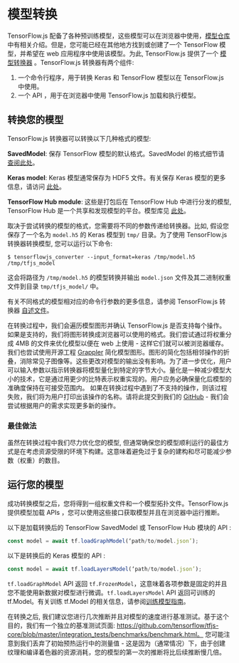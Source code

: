 # 模型转换

TensorFlow.js 配备了各种预训练模型，这些模型可以在浏览器中使用，[模型仓库](https://github.com/tensorflow/tfjs-models) 中有相关介绍。但是，您可能已经在其他地方找到或创建了一个 TensorFlow 模型，并希望在 web 应用程序中使用该模型。为此, TensorFlow.js 提供了一个 [模型转换器](https://github.com/tensorflow/tfjs-converter) 。TensorFlow.js 转换器有两个组件:

1. 一个命令行程序，用于转换 Keras 和 TensorFlow 模型以在 TensorFlow.js 中使用。
2. 一个 API ，用于在浏览器中使用 TensorFlow.js 加载和执行模型。

## 转换您的模型

TensorFlow.js 转换器可以转换以下几种格式的模型:

**SavedModel**: 保存 TensorFlow 模型的默认格式。SavedModel 的格式细节请 [查阅此处](https://www.tensorflow.org/guide/saved_model)。

**Keras model**: Keras 模型通常保存为 HDF5 文件。有关保存 Keras 模型的更多信息，请访问 [此处](https://keras.io/getting-started/faq/#savingloading-whole-models-architecture-weights-optimizer-state)。

**TensorFlow Hub module**: 这些是打包后在 TensorFlow Hub 中进行分发的模型, TensorFlow Hub 是一个共享和发现模型的平台。模型库见 [此处](tfhub.dev)。

取决于尝试转换的模型的格式，您需要将不同的参数传递给转换器。比如, 假设您保存了一个名为 `model.h5` 的 Keras 模型到 `tmp/` 目录。为了使用 TensorFlow.js 转换器转换模型, 您可以运行以下命令: 

    $ tensorflowjs_converter --input_format=keras /tmp/model.h5 /tmp/tfjs_model

这会将路径为 `/tmp/model.h5` 的模型转换并输出 `model.json` 文件及其二进制权重文件到目录 `tmp/tfjs_model/` 中。

有关不同格式的模型相对应的命令行参数的更多信息，请参阅 TensorFlow.js 转换器 [自述文件](https://github.com/tensorflow/tfjs-converter)。

在转换过程中，我们会遍历模型图形并确认 TensorFlow.js 是否支持每个操作。如果是支持的，我们将图形转换成浏览器可以使用的格式。我们尝试通过将权重分成 4MB 的文件来优化模型以便在 web 上使用 - 这样它们就可以被浏览器缓存。我们也尝试使用开源工程 [Grappler](https://github.com/tensorflow/tensorflow/tree/master/tensorflow/core/grappler) 简化模型图形。图形的简化包括相邻操作的折叠，消除常见子图像等。这些更改对模型的输出没有影响。为了进一步优化，用户可以输入参数以指示转换器将模型量化到特定的字节大小。量化是一种减少模型大小的技术，它是通过用更少的比特表示权重实现的。用户应务必确保量化后模型的准确度保持在可接受范围内。
如果在转换过程中遇到了不支持的操作，则该过程失败，我们将为用户打印出该操作的名称。请将此提交到我们的 [GitHub](https://github.com/tensorflow/tfjs/issues)  - 我们会尝试根据用户的需求实现更多新的操作。

### 最佳做法

虽然在转换过程中我们尽力优化您的模型, 但通常确保您的模型顺利运行的最佳方式是在考虑资源受限的环境下构建。这意味着避免过于复杂的建构和尽可能减少参数（权重）的数目。

## 运行您的模型

成功转换模型之后，您将得到一组权重文件和一个模型拓扑文件。TensorFlow.js 提供模型加载 APIs ，您可以使用这些接口获取模型并且在浏览器中运行推断。
	

以下是加载转换后的 TensorFlow SavedModel 或 TensorFlow Hub 模块的 API :

```js
const model = await tf.loadGraphModel(‘path/to/model.json’);
```

以下是转换后的 Keras 模型的 API :

```js
const model = await tf.loadLayersModel(‘path/to/model.json’);
```

`tf.loadGraphModel` API 返回 `tf.FrozenModel`，这意味着各项参数是固定的并且您不能使用新数据对模型进行微调。`tf.loadLayersModel` API 返回可训练的 tf.Model。有关训练 tf.Model 的相关信息，请参阅[训练模型指南](train_models.md)。

在转换之后, 我们建议您进行几次推断并且对模型的速度进行基准测试。基于这个目的，我们有一个独立的基准测试页面: https://github.com/tensorflow/tfjs-core/blob/master/integration_tests/benchmarks/benchmark.html。 您可能注意到我们丢弃了初始预热运行中的测量值 - 这是因为（通常情况）下，由于创建纹理和编译着色器的资源消耗，您的模型的第一次的推断将比后续推断慢几倍。



